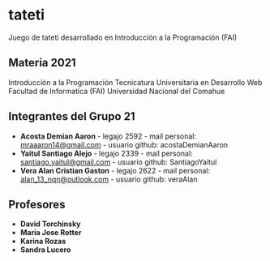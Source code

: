 # tateti
Juego de tateti desarrollado en Introducción a la Programación (FAI)

## Materia 2021

Introducción a la Programación
Tecnicatura Universitaria en Desarrollo Web
Facultad de Informatica (FAI)
Universidad Nacional del Comahue

## Integrantes del Grupo 21

- **Acosta Demian Aaron** - legajo 2592 - mail personal: mraaaron14@gmail.com - usuario github: acostaDemianAaron
- **Yaitul Santiago Alejo** - legajo 2339 - mail personal: santiago.yaitul@gmail.com - usuario github: SantiagoYaitul
- **Vera Alan Cristian Gaston** - legajo 2622 - mail personal: alan_13_nqn@outlook.com - usuario github: veraAlan

## Profesores
- **David Torchinsky**
- **Maria Jose Rotter**
- **Karina Rozas**
- **Sandra Lucero**